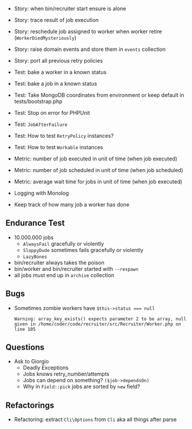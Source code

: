 * Story: when bin/recruiter start ensure is alone

* Story: trace result of job execution
* Story: reschedule job assigned to worker when worker retire (`WorkerDiedMysteriously`)
* Story: raise domain events and store them in `events` collection
* Story: port all previous retry policies

* Test: bake a worker in a known status
* Test: bake a job in a known status
* Test: Take MongoDB coordinates from environment or keep default in tests/bootstrap.php
* Test: Stop on error for PHPUnit
* Test: `JobAfterFailure`
* Test: How to test `RetryPolicy` instances?
* Test: How to test `Workable` instances

* Metric: number of job executed in unit of time (when job executed)
* Metric: number of job scheduled in unit of time (when job scheduled)
* Metric: average wait time for jobs in unit of time (when job executed)

* Logging with Monolog
* Keep track of how many job a worker has done

## Endurance Test
* 10.000.000 jobs
  * `AlwaysFail` gracefully or violently
  * `SloppyDude` sometimes fails gracefully or violently
  * `LazyBones`
* bin/recruiter always takes the poison
* bin/worker and bin/recruiter started with `--respawn`
* all jobs must end up in `archive` collection

## Bugs
* Sometimes zombie workers have `$this->status === null`
  ```
  Warning: array_key_exists() expects parameter 2 to be array, null given in /home/coder/code/recruiter/src/Recruiter/Worker.php on line 105
  ```

## Questions
* Ask to Giorgio
  * Deadly Exceptions
  * Jobs knows retry_number/attempts
  * Jobs can depend on something? `($job->dependsOn)`
  * Why in `Field::pick` jobs are sorted by `new` field?


## Refactorings
* Refactoring: extract `Cli\Options` from `Cli` aka all things after parse
